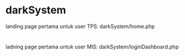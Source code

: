 # darkSystem
landing page pertama untuk user TPS: darkSystem/home.php
#
ladning page pertama untuk user MIS: darkSystem/loginDashboard.php
